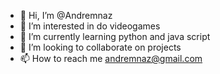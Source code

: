 - 👋 Hi, I’m @Andremnaz
- 👀 I’m interested in do videogames
- 🌱 I’m currently learning python and java script
- 💞️ I’m looking to collaborate on projects
- 📫 How to reach me andremnaz@gmail.com

<!---
Andremnaz/Andremnaz is a ✨ special ✨ repository because its `README.md` (this file) appears on your GitHub profile.
You can click the Preview link to take a look at your changes.
--->
